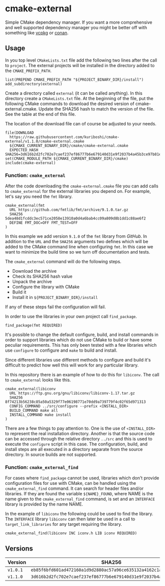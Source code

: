 # cmake-external

Simple CMake dependency manager. If you want a more comprehensive and
well supported dependency manager you might be better off with
something like [vcpkg](https://vcpkg.io) or [conan](conan.io).

## Usage

In you top level `CMakeLists.txt` file add the following two lines
after the call to `project`. The external projects will be installed
in the directory added to the `CMAKE_PREFIX_PATH`.

```
list(PREPEND CMAKE_PREFIX_PATH "${PROJECT_BINARY_DIR}/install")
add_subdirectory(external)
```

Create a directory called `external` (it can be called anything). In
this directory create a `CMakeLists.txt` file. At the beginning of the
file, put the following CMake commands to download the desired version
of cmake-external.cmake. Update the SHA256 hash to match the version
of the file. See the table at the end of this file.

The location of the download file can of course be adjusted to your
needs.

```
file(DOWNLOAD
  https://raw.githubusercontent.com/kuriboshi/cmake-external/v1.1.0/cmake-external.cmake
  ${CMAKE_CURRENT_BINARY_DIR}/cmake/cmake-external.cmake
  EXPECTED_HASH SHA256=3d616b2d2fc702e7caef237ef86777b6e679140d31e9f2037b4a45b3ce97b81e
set(CMAKE_MODULE_PATH ${CMAKE_CURRENT_BINARY_DIR}/cmake)
include(cmake-external)
```

### Function: `cmake_external`

After the code downloading the `cmake-external.cmake` file you can add
calls to `cmake_external` for the external libraries you depend on.
For example, let's say you need the `fmt` library.

```
cmake_external(fmt
  URL https://github.com/fmtlib/fmt/archive/9.1.0.tar.gz
  SHA256 5dea48d1fcddc3ec571ce2058e13910a0d4a6bab4cc09a809d8b1dd1c88ae6f2
  DEFINE FMT_DOC=OFF FMT_TEST=OFF
)
```

In this example we add version `9.1.0` of the `fmt` library from
_GitHub_.  In addition to the `URL` and the `SHA256` arguments two
defines which will be added to the CMake command line when configuring
`fmt`. In this case we want to minimize the build time so we turn off
documentation and tests.

The `cmake_external` command will do the following steps.

- Download the archive
- Check its SHA256 hash value
- Unpack the archive
- Configure the library with CMake
- Build it
- Install it in `${PROJECT_BINARY_DIR}/install`

If any of these steps fail the configuration will fail.

In order to use the libraries in your own project call `find_package`.

```
find_package(fmt REQUIRED)
```

It's possible to change the default configure, build, and install
commands in order to support libraries which do not use CMake to build
or have some peculiar requirements. This has only been tested with a
few libraries which use `configure` to configure and `make` to build
and install.

Since different libraries use different methods to configure and build
it's difficult to predict how well this will work for any particular
library.

In this repository there is an example of how to do this for
`libiconv`. The call to `cmake_external` looks like this.

```
cmake_external(libiconv
  URL https://ftp.gnu.org/gnu/libiconv/libiconv-1.17.tar.gz
  SHA256 8f74213b56238c85a50a5329f77e06198771e70dd9a739779f4c02f65d971313
  CONFIG_COMMAND ../src/configure --prefix <INSTALL_DIR>
  BUILD_COMMAND make all
  INSTALL_COMMAND make install
)
```

There are a few things to pay attention to. One is the use of
`<INSTALL_DIR>` to represent the real installation directory. Another
is that the source code can be accessed through the relative directory
`../src` and this is used to execute the `configure` script in this
case. The configuration, build, and install steps are all executed in
a directory separate from the source directory. In source builds are
not supported.

### Function: `cmake_external_find`

For cases where `find_package` cannot be used, libraries which don't
provide configuration files for use with CMake, can be handled using
the `cmake_external_find` command. It can search for header files
and/or libraries. If they are found the variable `${NAME}_FOUND`,
where NAME is the name given to the `cmake_external_find` command, is
set and an `INTERFACE` library is provided by the name NAME.

In the example of `libiconv` the following could be used to find the
library. The `INTERFACE` library `libiconv` can then later be used in
a call to `target_link_libraries` for any target requiring the
library.

```
cmake_external_find(libiconv INC iconv.h LIB iconv REQUIRED)
```

## Versions

Version | SHA256
--------|-------
`v1.0.1` | `eb85f6bfd601ad472160a1d9d2880ac57a96ce635132a4162c1a5a13d9ab9152`
`v1.1.0` | `3d616b2d2fc702e7caef237ef86777b6e679140d31e9f2037b4a45b3ce97b81e`
